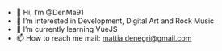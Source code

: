 - 👋 Hi, I’m @DenMa91
- 👀 I’m interested in Development, Digital Art and Rock Music
- 🌱 I’m currently learning VueJS
- 📫 How to reach me mail: mattia.denegri@gmail.com

<!---
DenMa91/DenMa91 is a ✨ special ✨ repository because its `README.md` (this file) appears on your GitHub profile.
You can click the Preview link to take a look at your changes.
--->

